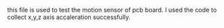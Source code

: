 this file is used to test the motion sensor of pcb board. I used the code to collect x,y,z axis accaleration successfully.
